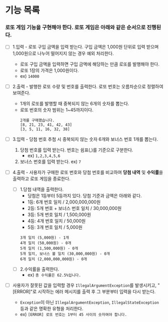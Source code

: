 # 기능 목록

### 로또 게임 기능을 구현해야 한다. 로또 게임은 아래와 같은 순서으로 진행된다.


- [ ] 1.입력 - 로또 구입 금액을 입력 받는다. 구입 금액은 1,000원 단위로 입력 받으며 1,000원으로 나누어 떨어지지 않는 경우 예외 처리한다.
   - 로또 구입 금액을 입력하면 구입 금액에 해당하는 만큼 로또를 발행해야 한다.
   - 로또 1장의 가격은 1,000원이다.
   - ex) `14000`


- [ ] 2.출력 - 발행한 로또 수량 및 번호를 출력한다. 로또 번호는 오름차순으로 정렬하여 보여준다.
   - 1개의 로또를 발행할 때 중복되지 않는 6개의 숫자를 뽑는다.
   - 로또 번호의 숫자 범위는 1~45까지이다.
     ```
     2개를 구매했습니다.
     [8, 21, 23, 41, 42, 43]
     [3, 5, 11, 16, 32, 38]
     ```


- [ ] 3.입력 - 당첨 번호 추첨 시 중복되지 않는 숫자 6개와 보너스 번호 1개를 뽑는다.
   1. 당첨 번호를 입력 받는다. 번호는 쉼표(,)를 기준으로 구분한다.
      - ex) `1,2,3,4,5,6`
   2. 보너스 번호를 입력 받는다. ex) `7`


- [ ] 4.출력 - 사용자가 구매한 로또 번호와 당첨 번호를 비교하여 **당첨 내역** 및 **수익률**을 출력하고 로또 게임을 종료한다.
    - [ ] 1.당첨 내역을 출력한다.
       - 당첨은 1등부터 5등까지 있다. 당첨 기준과 금액은 아래와 같다.
       - 1등: 6개 번호 일치 / 2,000,000,000원
       - 2등: 5개 번호 + 보너스 번호 일치 / 30,000,000원
       - 3등: 5개 번호 일치 / 1,500,000원
       - 4등: 4개 번호 일치 / 50,000원
       - 5등: 3개 번호 일치 / 5,000원
        ```
        3개 일치 (5,000원) - 1개
        4개 일치 (50,000원) - 0개
        5개 일치 (1,500,000원) - 0개
        5개 일치, 보너스 볼 일치 (30,000,000원) - 0개
        6개 일치 (2,000,000,000원) - 0개   
        ```
    - [ ] 2.수익률을 출력한다.
       - ex) `총 수익률은 62.5%입니다.`


- [ ] 사용자가 잘못된 값을 입력할 경우 `IllegalArgumentException`를 발생시키고, "[ERROR]"로 시작하는 에러 메시지를 출력 후 그 부분부터 입력을 다시 받는다. 
  - `Exception`이 아닌 `IllegalArgumentException`, `IllegalStateException` 등과 같은 명확한 유형을 처리한다.
  - ex) `[ERROR] 로또 번호는 1부터 45 사이의 숫자여야 합니다.`
